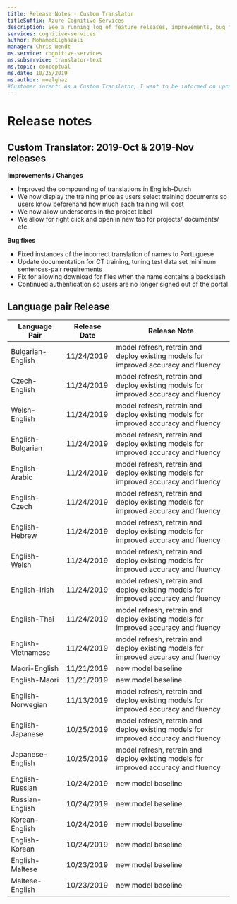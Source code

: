 ```yaml
---
title: Release Notes - Custom Translator
titleSuffix: Azure Cognitive Services
description: See a running log of feature releases, improvements, bug fixes, and known issues for the Custom Translator.
services: cognitive-services
author: MohamedElghazali
manager: Chris Wendt
ms.service: cognitive-services
ms.subservice: translator-text
ms.topic: conceptual
ms.date: 10/25/2019
ms.author: moelghaz
#Customer intent: As a Custom Translator, I want to be informed on upcoming new features, bug fixes,
---
```


# Release notes

## Custom Translator: 2019-Oct & 2019-Nov releases

**Improvements / Changes**
* Improved the compounding of translations in English-Dutch
*	We now display the training price as users select training documents so users know beforehand how much each training will cost
*	We now allow underscores in the project label 
*	We allow for right click and open in new tab for projects/ documents/ etc.

**Bug fixes**
*	Fixed instances of the incorrect translation of names to Portuguese
*	Update documentation for CT training, tuning test data set minimum sentences-pair requirements 
*	Fix for allowing download for files when the name contains a backslash
*	Continued authentication so users are no longer signed out of the portal

## Language pair Release

| Language Pair |	Release Date |	Release Note	|
|---------------|--------------|----------------------|
| Bulgarian-English	| 11/24/2019	| model refresh, retrain and deploy existing models for improved accuracy and fluency	|
| Czech-English	| 11/24/2019	| model refresh, retrain and deploy existing models for improved accuracy and fluency	|
| Welsh-English	| 11/24/2019	| model refresh, retrain and deploy existing models for improved accuracy and fluency	|
| English-Bulgarian	| 11/24/2019	| model refresh, retrain and deploy existing models for improved accuracy and fluency	|
| English-Arabic	| 11/24/2019	| model refresh, retrain and deploy existing models for improved accuracy and fluency	|
| English-Czech	| 11/24/2019	| model refresh, retrain and deploy existing models for improved accuracy and fluency	|
| English-Hebrew	| 11/24/2019	| model refresh, retrain and deploy existing models for improved accuracy and fluency	|
| English-Welsh	| 11/24/2019	| model refresh, retrain and deploy existing models for improved accuracy and fluency	|
| English-Irish	| 11/24/2019	| model refresh, retrain and deploy existing models for improved accuracy and fluency	|
| English-Thai	| 11/24/2019	| model refresh, retrain and deploy existing models for improved accuracy and fluency	|
| English-Vietnamese	| 11/24/2019	| model refresh, retrain and deploy existing models for improved accuracy and fluency	|
| Maori-English | 11/21/2019 | new model baseline |
| English-Maori | 11/21/2019 | new model baseline |
| English-Norwegian| 	11/13/2019	| model refresh, retrain and deploy existing models for improved accuracy and fluency	|
| English-Japanese	| 10/25/2019	| model refresh, retrain and deploy existing models for improved accuracy and fluency	| 	
| Japanese-English	| 10/25/2019	| model refresh, retrain and deploy existing models for improved accuracy and fluency	|	
| English-Russian	| 	10/24/2019	| new model baseline	| 	 
| Russian-English	| 	10/24/2019	| new model baseline	| 	 
| Korean-English	| 	10/24/2019	| new model baseline	| 	 
| English-Korean	| 	10/24/2019	| new model baseline	| 	
| English-Maltese	| 	10/23/2019	| new model baseline	| 	 
| Maltese-English	| 	10/23/2019	| new model baseline	| 	

